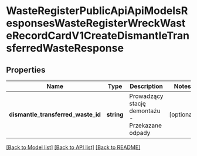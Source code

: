 # WasteRegisterPublicApiApiModelsResponsesWasteRegisterWreckWasteRecordCardV1CreateDismantleTransferredWasteResponse

## Properties
Name | Type | Description | Notes
------------ | ------------- | ------------- | -------------
**dismantle_transferred_waste_id** | **string** | Prowadzący stację demontażu - Przekazane odpady | [optional] 

[[Back to Model list]](../README.md#documentation-for-models) [[Back to API list]](../README.md#documentation-for-api-endpoints) [[Back to README]](../README.md)


